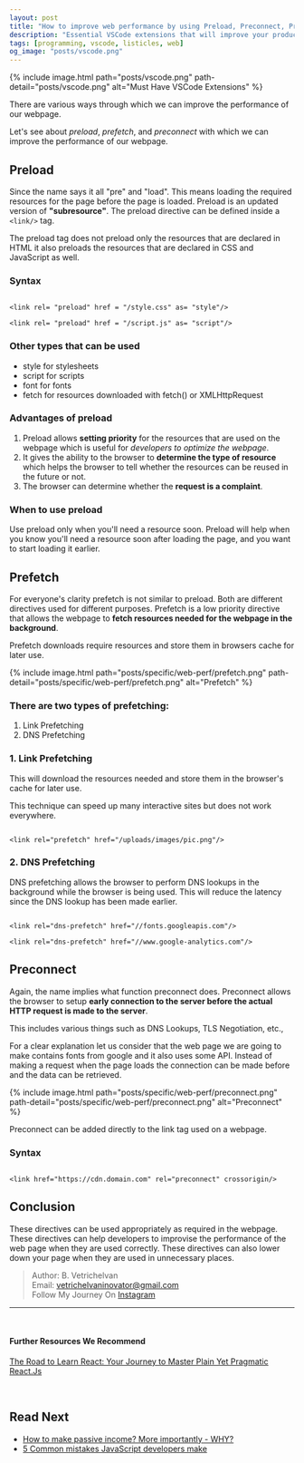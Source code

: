 ```yaml
---
layout: post
title: "How to improve web performance by using Preload, Preconnect, Prefetch"
description: "Essential VSCode extensions that will improve your productivity as Web Developers. This article contains a list of VSCode plugins that will make every JavaScript developer's life easy."
tags: [programming, vscode, listicles, web]
og_image: "posts/vscode.png"
---
```


{% include image.html path="posts/vscode.png" path-detail="posts/vscode.png" alt="Must Have VSCode Extensions" %}

There are various ways through which we can improve the performance of our webpage.

Let's see about _preload_, _prefetch_, and _preconnect_ with which we can improve the performance of our webpage.

## Preload 

Since the name says it all "pre" and "load". This means loading the required resources for the page before the page is loaded. Preload is an updated version of **"subresource"**. The preload directive can be defined inside a `<link/>` tag.

The preload tag does not preload only the resources that are declared in HTML it also preloads the resources that are declared in CSS and JavaScript as well.

### Syntax

```

<link rel= "preload" href = "/style.css" as= "style"/>

<link rel= "preload" href = "/script.js" as= "script"/>

```

### Other types that can be used

- style for stylesheets
- script for scripts
- font for fonts
- fetch for resources downloaded with fetch() or XMLHttpRequest

### Advantages of preload

1. Preload allows **setting priority** for the resources that are used on the webpage which is useful for _developers to optimize the webpage_.
2. It gives the ability to the browser to **determine the type of resource** which helps the browser to tell whether the resources can be reused in the future or not.
3. The browser can determine whether the **request is a complaint**.

### When to use preload

Use preload only when you'll need a resource soon. Preload will help when you know you'll need a resource soon after loading the page, and you want to start loading it earlier.

## Prefetch

For everyone's clarity prefetch is not similar to preload. Both are different directives used for different purposes. Prefetch is a low priority directive that allows the webpage to **fetch resources needed for the webpage in the background**.

Prefetch downloads require resources and store them in browsers cache for later use.

{% include image.html path="posts/specific/web-perf/prefetch.png" path-detail="posts/specific/web-perf/prefetch.png" alt="Prefetch" %}

### There are two types of prefetching:

1. Link Prefetching
2. DNS Prefetching
   

### 1. Link Prefetching

This will download the resources needed and store them in the browser's cache for later use.

This technique can speed up many interactive sites but does not work everywhere.

```

<link rel="prefetch" href="/uploads/images/pic.png"/>

```

### 2. DNS Prefetching

DNS prefetching allows the browser to perform DNS lookups in the background while the browser is being used. This will reduce the latency since the DNS lookup has been made earlier.

```

<link rel="dns-prefetch" href="//fonts.googleapis.com"/>

<link rel="dns-prefetch" href="//www.google-analytics.com"/>

```

## Preconnect

Again, the name implies what function preconnect does. Preconnect allows the browser to setup **early connection to the server before the actual HTTP request is made to the server**.

This includes various things such as DNS Lookups, TLS Negotiation, etc.,

For a clear explanation let us consider that the web page we are going to make contains fonts from google and it also uses some API. Instead of making a request when the page loads the connection can be made before and the data can be retrieved.

{% include image.html path="posts/specific/web-perf/preconnect.png" path-detail="posts/specific/web-perf/preconnect.png" alt="Preconnect" %}

Preconnect can be added directly to the link tag used on a webpage.

### Syntax

```

<link href="https://cdn.domain.com" rel="preconnect" crossorigin/>

```


## Conclusion

These directives can be used appropriately as required in the webpage. These directives can help developers to improvise the performance of the web page when they are used correctly. These directives can also lower down your page when they are used in unnecessary places.


> Author: B. Vetrichelvan<br>
> Email: vetrichelvaninovator@gmail.com<br>
> Follow My Journey On [Instagram](https://www.instagram.com/pythonhub.py) 

---

<br>

#### Further Resources We Recommend

[The Road to Learn React: Your Journey to Master Plain Yet Pragmatic React.Js](https://amzn.to/2PElkvt)

<br>

## Read Next

- [How to make passive income? More importantly - WHY?](http://ngninja.com/posts/how-to-make-passive-income)
- [5 Common mistakes JavaScript developers make](/posts/steps-after-you-type-url-in-browser)

